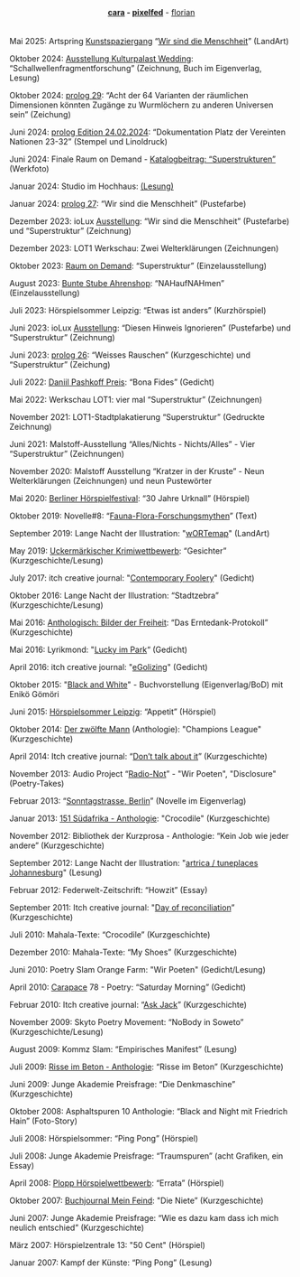 <center><strong><a href="https://cara.app/unvogel" target=_blank>cara</a> - <a href="https://pixelfed.social/noBird" target=_blank>pixelfed</a></strong> - <a href="https://hansfloriansimon.github.io/hansfloriansimon/index.html" target=_blank>florian</a></center>
<br>
<br>
Mai 2025: Artspring <a href="https://www.artspring.berlin/veranstaltung/vernissage-gartenanlage-bornholm-i-ii/" target=_blank>Kunstspaziergang</a> “<a href="https://bit.ly/Menschheitsstein" target=_blank>Wir sind die Menschheit</a>” (LandArt)

Oktober 2024: <a href="https://prolog-zeichnung-und-text.de/blog/grenzen-uebergaenge-visionen-heft-29-erscheint-ende-oktober/" target=_blank>Ausstellung Kulturpalast Wedding</a>: “Schallwellenfragmentforschung” (Zeichnung, Buch im Eigenverlag, Lesung)

Oktober 2024: <a href="https://prolog-zeichnung-und-text.de/menuvlnr2.html" target=_blank>prolog 29</a>: “Acht der 64 Varianten der räumlichen Dimensionen könnten Zugänge zu Wurmlöchern zu anderen Universen sein” (Zeichung)

Juni 2024: <a href="https://prolog-zeichnung-und-text.de/blog/edition-24-4-24-erscheint/" target=_blank>prolog Edition 24.02.2024</a>: “Dokumentation Platz der Vereinten Nationen 23-32” (Stempel und Linoldruck)

Juni 2024: Finale Raum on Demand - <a href="https://online.fliphtml5.com/ucdjp/pozq/#p=46" target=_blank>Katalogbeitrag: “Superstrukturen”</a> (Werkfoto)

Januar 2024: Studio im Hochhaus: <a href="https://archive.org/details/prolog-001" target=_blank>(Lesung)</a>

Januar 2024: <a href="https://prolog-zeichnung-und-text.de/menuvlnr2.html" target=_blank>prolog 27</a>: “Wir sind die Menschheit” (Pustefarbe)


Dezember 2023: ioLux <a href="https://prolog-zeichnung-und-text.de/blog/prolog-nr-27-bedingungslos/" target=_blank>Ausstellung</a>: “Wir sind die Menschheit” (Pustefarbe) und “Superstruktur” (Zeichnung)

Dezember 2023: LOT1 Werkschau: Zwei Welterklärungen (Zeichnungen)

Oktober 2023: <a href="https://franziskaharnisch.de/site-specific/raum-on-demand/" target=_blank>Raum on Demand</a>: “Superstruktur” (Einzelausstellung)

August 2023: <a href="https://www.fremdenverkehrsverein-wustrow.de/events/detail/id/115995" target=_blank>Bunte Stube Ahrenshop</a>: “NAHaufNAHmen” (Einzelausstellung)

Juli 2023: Hörspielsommer Leipzig: “Etwas ist anders” (Kurzhörspiel)

Juni 2023: ioLux <a href="https://prolog-zeichnung-und-text.de/blog/kunstkiosk-und-release-vom-16-bis-19-juni-2023/" target=_blank>Ausstellung</a>: “Diesen Hinweis Ignorieren” (Pustefarbe) und “Superstruktur” (Zeichnung)

Juni 2023: <a href="https://prolog-zeichnung-und-text.de/blog/prolog-nr-26-hell-und-dunkel/" target=_blank>prolog 26</a>: “Weisses Rauschen” (Kurzgeschichte) und “Superstruktur” (Zeichung)


Juli 2022: <a href="https://www.amazon.com/Bayonet-Light-Stephanie-Lammers/dp/3949894985#:~:text=The%20Daniil%20Pashkoff%20Prize%202022%20for%20Creative%20Writing%20in%20English,is%20organised%20by%20Writers%20Ink." target=_blank>Daniil Pashkoff Preis</a>: “Bona Fides” (Gedicht)


Mai 2022: Werkschau LOT1: vier mal “Superstruktur” (Zeichnungen)


November 2021: LOT1-Stadtplakatierung “Superstruktur” (Gedruckte Zeichnung)

Juni 2021: Malstoff-Ausstellung “Alles/Nichts - Nichts/Alles” - Vier “Superstruktur” (Zeichnungen)


November 2020: Malstoff Ausstellung “Kratzer in der Kruste” - Neun Welterklärungen (Zeichnungen) und neun Pustewörter

Mai 2020: <a href="https://hoerspielkritik.de/11-berliner-hoerspielfestival-21-24-mai-2020-livestream/" target=_blank>Berliner Hörspielfestival</a>: “30 Jahre Urknall” (Hörspiel)

Oktober 2019: Novelle#8: “<a href="https://novelle.wtf/fauna-flora-forschungsmythen/" target=_blank>Fauna-Flora-Forschungsmythen</a>” (Text)

September 2019: Lange Nacht der Illustration: "<a href="https://bit.ly/wORTemap" target=_blank>wORTemap</a>" (LandArt)

May 2019: <a href="https://www.amazon.de/Tatort-Uckermark-Uckerm%C3%A4rkischen-Regionalkrimi-Wettbewerb-Ausgezeichnet/dp/3946815243" target=_blank>Uckermärkischer Krimiwettbewerb</a>: “Gesichter” (Kurzgeschichte/Lesung)

July 2017: itch creative journal: "<a href="https://www.itch.co.za/component/k2/item/1975-contemporary-foolery" target=_blank>Contemporary Foolery</a>" (Gedicht)

Oktober 2016: Lange Nacht der Illustration: “Stadtzebra” (Kurzgeschichte/Lesung)

Mai 2016: <a href="https://www.amazon.de/Bilder-Freiheit-internationalen-Logisch-Literaturpreis/dp/3945961017" target=_blank>Anthologisch: Bilder der Freiheit</a>: “Das Erntedank-Protokoll” (Kurzgeschichte)


Mai 2016: Lyrikmond: "<a href="https://www.lyrikmond.de/gedichte-thema-6-39.php#1645" target=_blank>Lucky im Park</a>“ (Gedicht)

April 2016: itch creative journal: "<a href="https://www.itch.co.za/component/k2/item/1611-egolizing" target=_blank>eGolizing</a>" (Gedicht)

Oktober 2015: "<a href="https://www.amazon.de/Black-White-Schwarz-auf-Wei%C3%9F/dp/373865562X" target=_blank>Black and White</a>" - Buchvorstellung (Eigenverlag/BoD) mit Enikö Gömöri

Juni 2015: <a href="https://hoerspielsommer-verein.de/wettbewerbe/veroeffentlichungen/" target=_blank>Hörspielsommer Leipzig</a>: “Appetit” (Hörspiel)


Oktober 2014: <a href="https://www.amazon.de/12-Mann-Stefanie-Steudemann/dp/3956800109" target=_blank>Der zwölfte Mann</a> (Anthologie): "Champions League" (Kurzgeschichte)

April 2014: Itch creative journal: “<a href="https://www.itch.co.za/component/k2/item/991-breathing" target=_blank>Don’t talk about it</a>” (Kurzgeschichte)

November 2013: Audio Project “<a href="https://soundcloud.com/user-80311930/sets/sky-to-radio" target=_blank>Radio-Not</a>” - "Wir Poeten", "Disclosure" (Poetry-Takes)

Februar 2013: “<a href="https://www.amazon.de/Sonntagstrasse-Berlin-Norbert-Herrmann-ebook/dp/B00BF7QGF0" target=_blank>Sonntagstrasse, Berlin</a>” (Novelle im Eigenverlag)

Januar 2013: <a href="https://www.amazon.de/S%C3%BCdafrika-151-Portrait-wandelnden-Momentaufnahmen/dp/3943176185" target=_blank>151 Südafrika - Anthologie</a>: "Crocodile" (Kurzgeschichte)

November 2012: Bibliothek der Kurzprosa - Anthologie: “Kein Job wie jeder andere” (Kurzgeschichte)

September 2012: Lange Nacht der Illustration: "<a href="https://artrica.wordpress.com/" target=_blank>artrica / tuneplaces Johannesburg</a>" (Lesung)

Februar 2012: Federwelt-Zeitschrift: “Howzit” (Essay)

September 2011: Itch creative journal: "<a href="https://www.itch.co.za/component/k2/item/617-day-of-reconciliation" target=_blank>Day of reconciliation</a>” (Kurzgeschichte)

Juli 2010: Mahala-Texte: “Crocodile” (Kurzgeschichte)

Dezember 2010: Mahala-Texte: “My Shoes” (Kurzgeschichte)

Juni 2010: Poetry Slam Orange Farm: "Wir Poeten" (Gedicht/Lesung)

April 2010: <a href="https://carapacepoetry.co.za/" target=_blank>Carapace</a> 78 - Poetry: “Saturday Morning” (Gedicht)

Februar 2010: Itch creative journal: “<a href="https://www.itch.co.za/component/k2/item/311-ask-jack" target=_blank>Ask Jack</a>” (Kurzgeschichte)

November 2009: Skyto Poetry Movement: “NoBody in Soweto” (Kurzgeschichte/Lesung)

August 2009: Kommz Slam: “Empirisches Manifest” (Lesung)

Juli 2009: <a href="https://www.amazon.de/Risse-Beton-Das-Beste-MDR-Literaturwettbewerb/dp/3867890897" target=_blank>Risse im Beton - Anthologie</a>: “Risse im Beton” (Kurzgeschichte)

Juni 2009: Junge Akademie Preisfrage: “Die Denkmaschine” (Kurzgeschichte)

Oktober 2008: Asphaltspuren 10 Anthologie: “Black and Night mit Friedrich Hain” (Foto-Story)

Juli 2008: Hörspielsommer: “Ping Pong” (Hörspiel)

Juli 2008: Junge Akademie Preisfrage: “Traumspuren” (acht Grafiken, ein Essay)

April 2008: <a href="https://hoerspiele.dra.de/detailansicht/4985944" target=_blank>Plopp Hörspielwettbewerb</a>: “Errata” (Hörspiel)

Oktober 2007: <a href="https://www.amazon.de/Mein-Feind-Geschichten-besonderen-Beziehung/dp/3833485876" target=_blank>Buchjournal Mein Feind</a>: "Die Niete” (Kurzgeschichte)

Juni 2007: Junge Akademie Preisfrage: “Wie es dazu kam dass ich mich neulich entschied” (Kurzgeschichte)

März 2007: Hörspielzentrale 13: "50 Cent" (Hörspiel)

Januar 2007: Kampf der Künste: “Ping Pong” (Lesung)

